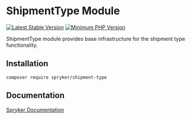 # ShipmentType Module
[![Latest Stable Version](https://poser.pugx.org/spryker/shipment-type/v/stable.svg)](https://packagist.org/packages/spryker/shipment-type)
[![Minimum PHP Version](https://img.shields.io/badge/php-%3E%3D%208.1-8892BF.svg)](https://php.net/)

ShipmentType module provides base infrastructure for the shipment type functionality.

## Installation

```
composer require spryker/shipment-type
```

## Documentation

[Spryker Documentation](https://docs.spryker.com)
